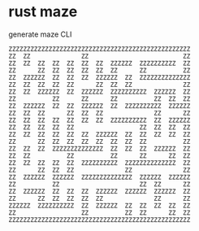 # rust maze
generate maze CLI  

    ZZZZZZZZZZZZZZZZZZZZZZZZZZZZZZZZZZZZZZZZZZZZZZZZZZ
    ZZ  ZZ              ZZ                          ZZ
    ZZ  ZZ  ZZ  ZZ  ZZ  ZZ  ZZ  ZZZZZZ  ZZZZZZZZZZ  ZZ
    ZZ      ZZ  ZZ  ZZ  ZZ  ZZ  ZZ      ZZ          ZZ
    ZZ  ZZZZZZ  ZZ  ZZ  ZZ  ZZZZZZ  ZZ  ZZZZZZZZZZZZZZ
    ZZ  ZZ  ZZ  ZZ  ZZ      ZZ  ZZ  ZZ              ZZ
    ZZ  ZZ  ZZZZZZ  ZZ  ZZZZZZ  ZZZZZZZZZZ  ZZZZZZ  ZZ
    ZZ          ZZ      ZZ      ZZ          ZZ  ZZ  ZZ
    ZZ  ZZZZZZ  ZZ  ZZ  ZZZZZZ  ZZ  ZZZZZZZZZZ  ZZZZZZ
    ZZ  ZZ  ZZ      ZZ  ZZ  ZZ              ZZ      ZZ
    ZZ  ZZ  ZZ  ZZ  ZZ  ZZ  ZZ  ZZZZZZZZZZ  ZZ  ZZZZZZ
    ZZ  ZZ  ZZ  ZZ  ZZ                  ZZ  ZZ  ZZ  ZZ
    ZZ  ZZ  ZZ  ZZ  ZZ  ZZ  ZZZZZZ  ZZ  ZZ  ZZ  ZZ  ZZ
    ZZ      ZZ  ZZ  ZZ  ZZ  ZZ  ZZ  ZZ  ZZ          ZZ
    ZZ  ZZ  ZZ  ZZZZZZZZZZZZZZ  ZZ  ZZ  ZZ  ZZZZZZ  ZZ
    ZZ  ZZ          ZZ          ZZ      ZZ      ZZ  ZZ
    ZZ  ZZ  ZZ  ZZ  ZZ  ZZZZZZZZZZ  ZZZZZZZZZZZZZZ  ZZ
    ZZ      ZZ  ZZ  ZZ              ZZ              ZZ
    ZZ  ZZZZZZ  ZZZZZZ  ZZZZZZZZZZZZZZ  ZZZZZZ  ZZZZZZ
    ZZ          ZZ                      ZZ  ZZ      ZZ
    ZZ  ZZZZZZ  ZZ  ZZ  ZZ  ZZZZZZ  ZZZZZZ  ZZZZZZ  ZZ
    ZZ      ZZ  ZZ  ZZ  ZZ  ZZ              ZZ      ZZ
    ZZZZZZ  ZZZZZZZZZZ  ZZ  ZZZZZZ  ZZ  ZZ  ZZ  ZZ  ZZ
    ZZ                  ZZ          ZZ  ZZ      ZZ  ZZ
    ZZZZZZZZZZZZZZZZZZZZZZZZZZZZZZZZZZZZZZZZZZZZZZZZZZ

